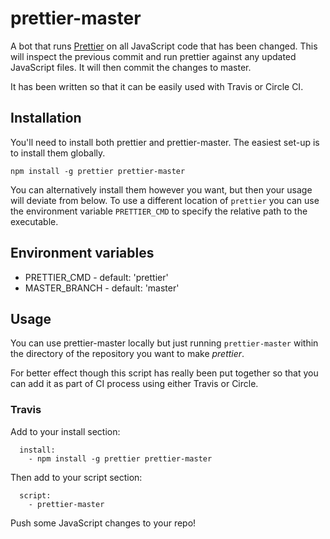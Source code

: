 # prettier-master

A bot that runs [Prettier](https://github.com/jlongster/prettier) on all JavaScript code that has been changed. This
will inspect the previous commit and run prettier against any updated JavaScript
files. It will then commit the changes to master.

It has been written so that it can be easily used with Travis or Circle CI.

## Installation

You'll need to install both prettier and prettier-master. The easiest set-up is
to install them globally.

`npm install -g prettier prettier-master`

You can alternatively install them however you want, but then your usage will
deviate from below. To use a different location of `prettier` you can use the
environment variable `PRETTIER_CMD` to specify the relative path to the
executable.

## Environment variables

 - PRETTIER_CMD - default: 'prettier'
 - MASTER_BRANCH - default: 'master'

## Usage

You can use prettier-master locally but just running `prettier-master` within
the directory of the repository you want to make *prettier*.

For better effect though this script has really been put together so that you
can add it as part of CI process using either Travis or Circle.

### Travis

Add to your install section:

```
  install:
    - npm install -g prettier prettier-master
```

Then add to your script section:

```
  script:
    - prettier-master
```

Push some JavaScript changes to your repo!
